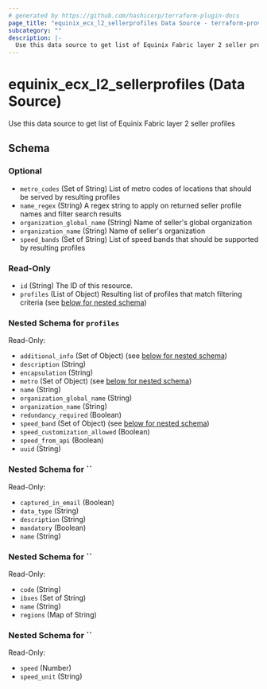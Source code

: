 ```yaml
---
# generated by https://github.com/hashicorp/terraform-plugin-docs
page_title: "equinix_ecx_l2_sellerprofiles Data Source - terraform-provider-equinix"
subcategory: ""
description: |-
  Use this data source to get list of Equinix Fabric layer 2 seller profiles
---
```


# equinix_ecx_l2_sellerprofiles (Data Source)

Use this data source to get list of Equinix Fabric layer 2 seller profiles



<!-- schema generated by tfplugindocs -->
## Schema

### Optional

- `metro_codes` (Set of String) List of metro codes of locations that should be served by resulting profiles
- `name_regex` (String) A regex string to apply on returned seller profile names and filter search results
- `organization_global_name` (String) Name of seller's global organization
- `organization_name` (String) Name of seller's organization
- `speed_bands` (Set of String) List of speed bands that should be supported by resulting profiles

### Read-Only

- `id` (String) The ID of this resource.
- `profiles` (List of Object) Resulting list of profiles that match filtering criteria (see [below for nested schema](#nestedatt--profiles))

<a id="nestedatt--profiles"></a>
### Nested Schema for `profiles`

Read-Only:

- `additional_info` (Set of Object) (see [below for nested schema](#nestedobjatt--profiles--additional_info))
- `description` (String)
- `encapsulation` (String)
- `metro` (Set of Object) (see [below for nested schema](#nestedobjatt--profiles--metro))
- `name` (String)
- `organization_global_name` (String)
- `organization_name` (String)
- `redundancy_required` (Boolean)
- `speed_band` (Set of Object) (see [below for nested schema](#nestedobjatt--profiles--speed_band))
- `speed_customization_allowed` (Boolean)
- `speed_from_api` (Boolean)
- `uuid` (String)

<a id="nestedobjatt--profiles--additional_info"></a>
### Nested Schema for ``

Read-Only:

- `captured_in_email` (Boolean)
- `data_type` (String)
- `description` (String)
- `mandatory` (Boolean)
- `name` (String)


<a id="nestedobjatt--profiles--metro"></a>
### Nested Schema for ``

Read-Only:

- `code` (String)
- `ibxes` (Set of String)
- `name` (String)
- `regions` (Map of String)


<a id="nestedobjatt--profiles--speed_band"></a>
### Nested Schema for ``

Read-Only:

- `speed` (Number)
- `speed_unit` (String)
